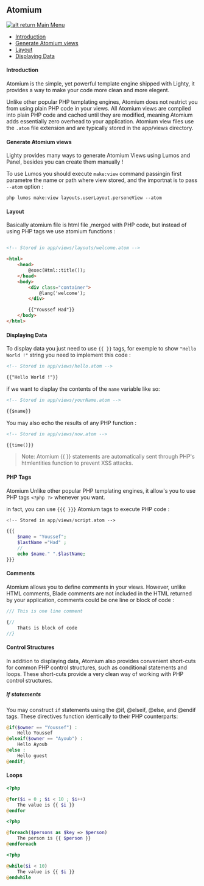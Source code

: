 ## Atomium

[![alt return](https://gitlab.com/lighty/Art/raw/master/Resources/signs.png) Main Menu](https://gitlab.com/lighty/Docs/tree/3.2/#index)

- [Introduction](#introduction)
- [Generate Atomium views](#generate-atomium-views)
- [Layout](#layout)
- [Displaying Data](#displaying-data)


#### Introduction

Atomium is the simple, yet powerful template engine shipped with Lighty, it provides a way to make your code more clean and more elegent.

Unlike other popular PHP templating engines, Atomium does not restrict you from using plain PHP code in your views. All Atomium views are compiled into plain PHP code and cached until they are modified, meaning Atomium adds essentially zero overhead to your application. Atomium view files use the `.atom` file extension and are typically stored in the app/views directory.

#### Generate Atomium views

Lighty provides many ways to generate Atomium Views using Lumos and Panel, besides you can create them manually !

To use Lumos you should execute `make:view` command passingin first parametre the name or path where view stored, and the importnat is to pass `--atom` option : 

```shell
php lumos make:view layouts.userLayout.personeView --atom
```

#### Layout

Basically atomium file is html file ,merged with PHP code, but instead of using PHP tags we use atomium functions :

```html

<!-- Stored in app/views/layouts/welcome.atom -->

<html>
    <head>
        @exec(Html::title());
    </head>
    <body>
        <div class="container">
            @lang('welcome');
        </div>

        {{"Youssef Had"}}
    </body>
</html>
```

#### Displaying Data

To display data you just need to use `{{ }}` tags, for exemple to show `"Hello World !"` string you need to implement this code : 

```html
<!-- Stored in app/views/hello.atom -->

{{"Hello World !"}}
```

if we want to display the contents of the `name` variable like so:

```html
<!-- Stored in app/views/yourName.atom -->

{{$name}}
```

You may also echo the results of any PHP function :

```html
<!-- Stored in app/views/now.atom -->

{{time()}}
```

> Note: Atomium {{ }} statements are automatically sent through PHP's htmlentities function to prevent XSS attacks.

#### PHP Tags

Atomium Unlike other popular PHP templating engines, it allow's you to use PHP tags `<?php ?>` whenever you want.

in fact, you can use `{{{ }}}` Atomium tags to execute PHP code :

```php
<!-- Stored in app/views/script.atom -->

{{{
	$name = "Youssef";
	$lastName ="Had" ;
	//
	echo $name." ".$lastName;
}}}
```


#### Comments

Atomium allows you to define comments in your views. However, unlike HTML comments, Blade comments are not included in the HTML returned by your application, comments could be one line or block of code :

```php
/// This is one line comment
```

```php
{// 
	Thats is block of code
//}
```



#### Control Structures

In addition to displaying data, Atomium also provides convenient short-cuts for common PHP control structures, such as conditional statements and loops. These short-cuts provide a very clean way of working with PHP control structures.

##### If statements

You may construct `if` statements using the @if, @elseif, @else, and @endif tags. These directives function identically to their PHP counterparts:

```php
@if($owner == "Youssef") : 
	Hello Youssef
@elseif($owner == "Ayoub") : 
	Hello Ayoub
@else : 
	Hello guest
@endif;
```

#### Loops

```php
<?php

@for($i = 0 ; $i < 10 ; $i++)
	The value is {{ $i }} 
@endfor
```


```php
<?php

@foreach($persons as $key => $person)
	The person is {{ $person }} 
@endforeach
```

```php
<?php

@while($i < 10)
	The value is {{ $i }} 
@endwhile
```